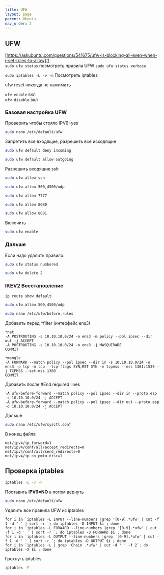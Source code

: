 ```yaml
---
title: UFW
layout: page
parent: Ubuntu
nav_order: 2
---
```

## UFW
[https://askubuntu.com/questions/541675/ufw-is-blocking-all-even-when-i-set-rules-to-allow]()  
`sudo ufw status` посмотреть правила UFW
`sudo ufw status verbose`  

`sudo iptables -L -v -n` Посмотреть iptables  

~~ufw reset~~ никогда не нажимать

`ufw enable` вкл  
`ufw disable` вкл  

### Базовая настройка UFW
Проверить чтобы стояло IPV6=yes  
```bash
sudo nano /etc/default/ufw
```

Запретить все входящие, разрешить все исходящие  
```bash
sudo ufw default deny incoming
```
```bash
sudo ufw default allow outgoing
```
Разрешить входящие ssh  
```bash
sudo ufw allow ssh
```
```bash
sudo ufw allow 500,4500/udp
```
```bash
sudo ufw allow 7777
```
```bash
sudo ufw allow 8080
```
```bash
sudo ufw allow 8081
```
Включить  
```bash
sudo ufw enable
```
### Дальше
Если надо удалить правило:
```bash
sudo ufw status numbered
```
```bash
sudo ufw delete 2
```
### IKEV2 Восстановление
```bash
ip route show default
```

```bash
sudo ufw allow 500,4500/udp
```
```bash
sudo nano /etc/ufw/before.rules
```  
Добавить перед *filter (интерфейс ens3)  
```
*nat
-A POSTROUTING -s 10.10.10.0/24 -o ens3 -m policy --pol ipsec --dir out -j ACCEPT
-A POSTROUTING -s 10.10.10.0/24 -o ens3 -j MASQUERADE
COMMIT

*mangle
-A FORWARD --match policy --pol ipsec --dir in -s 10.10.10.0/24 -o ens3 -p tcp -m tcp --tcp-flags SYN,RST SYN -m tcpmss --mss 1361:1536 -j TCPMSS --set-mss 1360
COMMIT
```
Добавить после #End required lines
```
-A ufw-before-forward --match policy --pol ipsec --dir in --proto esp -s 10.10.10.0/24 -j ACCEPT
-A ufw-before-forward --match policy --pol ipsec --dir out --proto esp -d 10.10.10.0/24 -j ACCEPT
```
Дальше
```bash
sudo nano /etc/ufw/sysctl.conf
```
В конец файла  
```
net/ipv4/ip_forward=1
net/ipv4/conf/all/accept_redirects=0
net/ipv4/conf/all/send_redirects=0
net/ipv4/ip_no_pmtu_disc=1
```
## Проверка iptables
```bash
iptables -L -v -n
```

Поставить **IPV6=NO** а потом вернуть
```bash
sudo nano /etc/default/ufw
```


Удалить все правила UFW из iptables
```
for i in `iptables -L INPUT --line-numbers |grep '[0-9].*ufw' | cut -f 1 -d ' ' | sort -r `; do iptables -D INPUT $i ; done
for i in `iptables -L FORWARD --line-numbers |grep '[0-9].*ufw' | cut -f 1 -d ' ' | sort -r `; do iptables -D FORWARD $i ; done
for i in `iptables -L OUTPUT --line-numbers |grep '[0-9].*ufw' | cut -f 1 -d ' ' | sort -r `; do iptables -D OUTPUT $i ; done
for i in `iptables -L | grep 'Chain .*ufw' | cut -d ' ' -f 2`; do iptables -X $i ; done
```

Грохнуть iptables
```bash
iptables -F
```
